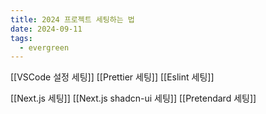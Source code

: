 ```yaml
---
title: 2024 프로젝트 세팅하는 법
date: 2024-09-11
tags:
  - evergreen
---
```


[[VSCode 설정 세팅]]
[[Prettier 세팅]]
[[Eslint 세팅]]

[[Next.js 세팅]]
[[Next.js shadcn-ui 세팅]]
[[Pretendard 세팅]]
